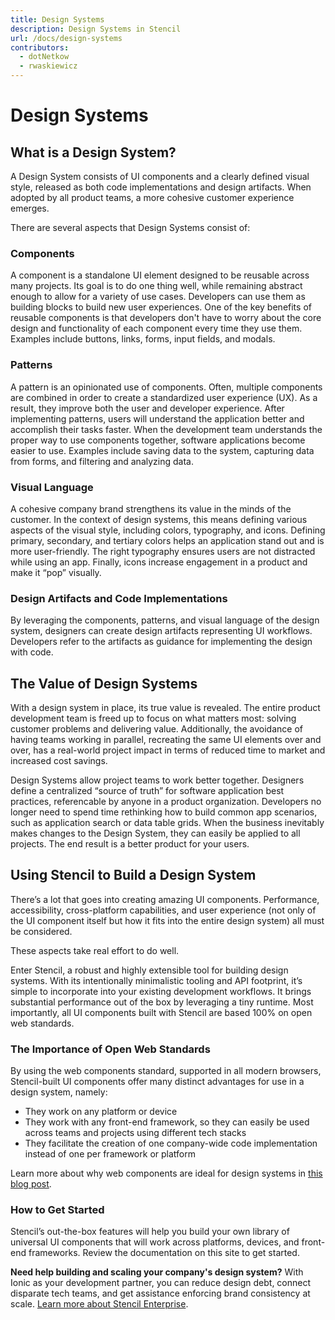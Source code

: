 ```yaml
---
title: Design Systems
description: Design Systems in Stencil
url: /docs/design-systems
contributors:
  - dotNetkow
  - rwaskiewicz
---
```


# Design Systems

## What is a Design System?

A Design System consists of UI components and a clearly defined visual style, released as both code implementations and design artifacts.
When adopted by all product teams, a more cohesive customer experience emerges.

There are several aspects that Design Systems consist of:

### Components
A component is a standalone UI element designed to be reusable across many projects.
Its goal is to do one thing well, while remaining abstract enough to allow for a variety of use cases.
Developers can use them as building blocks to build new user experiences.
One of the key benefits of reusable components is that developers don't have to worry about the core design and functionality of each component every time they use them.
Examples include buttons, links, forms, input fields, and modals.

### Patterns
A pattern is an opinionated use of components. 
Often, multiple components are combined in order to create a standardized user experience (UX).
As a result, they improve both the user and developer experience.
After implementing patterns, users will understand the application better and accomplish their tasks faster.
When the development team understands the proper way to use components together, software applications become easier to use.
Examples include saving data to the system, capturing data from forms, and filtering and analyzing data.

### Visual Language
A cohesive company brand strengthens its value in the minds of the customer. 
In the context of design systems, this means defining various aspects of the visual style, including colors, typography, and icons.
Defining primary, secondary, and tertiary colors helps an application stand out and is more user-friendly.
The right typography ensures users are not distracted while using an app.
Finally, icons increase engagement in a product and make it “pop” visually.

### Design Artifacts and Code Implementations
By leveraging the components, patterns, and visual language of the design system, designers can create design artifacts representing UI workflows.
Developers refer to the artifacts as guidance for implementing the design with code.

## The Value of Design Systems
With a design system in place, its true value is revealed.
The entire product development team is freed up to focus on what matters most: solving customer problems and delivering value. 
Additionally, the avoidance of having teams working in parallel, recreating the same UI elements over and over, has a real-world project impact in terms of reduced time to market and increased cost savings.

Design Systems allow project teams to work better together.
Designers define a centralized “source of truth” for software application best practices, referencable by anyone in a product organization.
Developers no longer need to spend time rethinking how to build common app scenarios, such as application search or data table grids.
When the business inevitably makes changes to the Design System, they can easily be applied to all projects.
The end result is a better product for your users.

## Using Stencil to Build a Design System

There’s a lot that goes into creating amazing UI components.
Performance, accessibility, cross-platform capabilities, and user experience (not only of the UI component itself but how it fits into the entire design system) all must be considered.

These aspects take real effort to do well.

Enter Stencil, a robust and highly extensible tool for building design systems.
With its intentionally minimalistic tooling and API footprint, it’s simple to incorporate into your existing development workflows.
It brings substantial performance out of the box by leveraging a tiny runtime.
Most importantly, all UI components built with Stencil are based 100% on open web standards.

### The Importance of Open Web Standards
By using the web components standard, supported in all modern browsers, Stencil-built UI components offer many distinct advantages for use in a design system, namely:

* They work on any platform or device
* They work with any front-end framework, so they can easily be used across teams and projects using different tech stacks
* They facilitate the creation of one company-wide code implementation instead of one per framework or platform

Learn more about why web components are ideal for design systems in [this blog post](https://blog.ionicframework.com/5-reasons-web-components-are-perfect-for-design-systems/).

### How to Get Started
Stencil’s out-the-box features will help you build your own library of universal UI components that will work across platforms, devices, and front-end frameworks.
Review the documentation on this site to get started.

__Need help building and scaling your company's design system?__
With Ionic as your development partner, you can reduce design debt, connect disparate tech teams, and get assistance enforcing brand consistency at scale. 
[Learn more about Stencil Enterprise](https://ionic.io/products/stencil).
